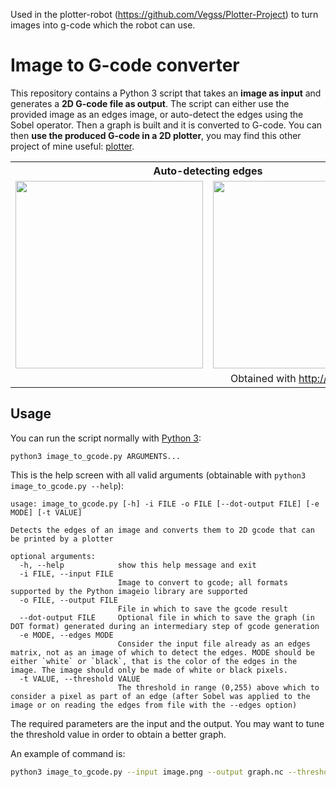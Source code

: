 Used in the plotter-robot (https://github.com/Vegss/Plotter-Project) to turn images into g-code which the robot can use.




# Image to G-code converter

This repository contains a Python 3 script that takes an **image as input** and generates a **2D G-code file as output**. The script can either use the provided image as an edges image, or auto-detect the edges using the Sobel operator. Then a graph is built and it is converted to G-code. You can then **use the produced G-code in a 2D plotter**, you may find this other project of mine useful: [plotter](https://github.com/Stypox/plotter).

<table>
<tr>
<th colspan=2>Auto-detecting edges</th>
<th colspan=2>Considering image as already edges</th>
</tr>
<tr>
<td><img width="300px" src="./images/tree.png"/></td>
<td><img width="300px" src="./images/tree_gcode.png"/></td>
<td><img width="200px" src="./images/flower.jpg"/></td>
<td><img width="200px" src="./images/flower_gcode.png"/></td>
</tr>
<tr>
<td colspan=4 align="center">Obtained with <a href="http://jherrm.com/gcode-viewer/">http://jherrm.com/gcode-viewer/</a></td>
</tr>
</table>

## Usage

You can run the script normally with [Python 3](https://www.python.org/downloads/):
```
python3 image_to_gcode.py ARGUMENTS...
```
This is the help screen with all valid arguments (obtainable with `python3 image_to_gcode.py --help`):
```
usage: image_to_gcode.py [-h] -i FILE -o FILE [--dot-output FILE] [-e MODE] [-t VALUE]

Detects the edges of an image and converts them to 2D gcode that can be printed by a plotter

optional arguments:
  -h, --help            show this help message and exit
  -i FILE, --input FILE
                        Image to convert to gcode; all formats supported by the Python imageio library are supported
  -o FILE, --output FILE
                        File in which to save the gcode result
  --dot-output FILE     Optional file in which to save the graph (in DOT format) generated during an intermediary step of gcode generation
  -e MODE, --edges MODE
                        Consider the input file already as an edges matrix, not as an image of which to detect the edges. MODE should be either `white` or `black`, that is the color of the edges in the image. The image should only be made of white or black pixels.
  -t VALUE, --threshold VALUE
                        The threshold in range (0,255) above which to consider a pixel as part of an edge (after Sobel was applied to the image or on reading the edges from file with the --edges option)
```

The required parameters are the input and the output. You may want to tune the threshold value in order to obtain a better graph.

An example of command is:
```sh
python3 image_to_gcode.py --input image.png --output graph.nc --threshold 100
```

